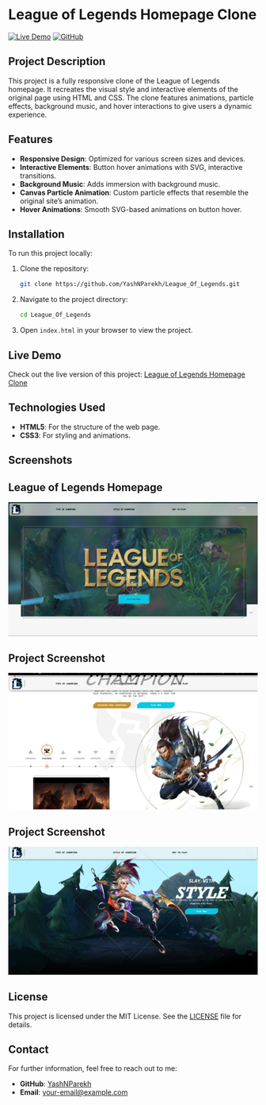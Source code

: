 # League of Legends Homepage Clone

[![Live Demo](https://img.shields.io/badge/Live-Demo-blue.svg)](https://league-of-legends-nine.vercel.app/) 
[![GitHub](https://img.shields.io/badge/GitHub-Repo-lightgrey.svg)](https://github.com/YashNParekh/League_Of_Legends)

## Project Description

This project is a fully responsive clone of the League of Legends homepage. It recreates the visual style and interactive elements of the original page using HTML and CSS. The clone features animations, particle effects, background music, and hover interactions to give users a dynamic experience.

## Features

- **Responsive Design**: Optimized for various screen sizes and devices.
- **Interactive Elements**: Button hover animations with SVG, interactive transitions.
- **Background Music**: Adds immersion with background music.
- **Canvas Particle Animation**: Custom particle effects that resemble the original site’s animation.
- **Hover Animations**: Smooth SVG-based animations on button hover.
  
## Installation

To run this project locally:

1. Clone the repository:
    ```bash
    git clone https://github.com/YashNParekh/League_Of_Legends.git
    ```
2. Navigate to the project directory:
    ```bash
    cd League_Of_Legends
    ```
3. Open `index.html` in your browser to view the project.

## Live Demo

Check out the live version of this project: [League of Legends Homepage Clone](https://league-of-legends-nine.vercel.app/)

## Technologies Used

- **HTML5**: For the structure of the web page.
- **CSS3**: For styling and animations.
## Screenshots


## League of Legends Homepage
![League of Legends Homepage](https://github.com/YashNParekh/League_Of_Legends/blob/main/Img/demo/Screenshot%202024-11-12%20204520.png)

## Project Screenshot
![Project Screenshot](https://github.com/YashNParekh/League_Of_Legends/blob/main/Img/demo/Screenshot%202024-11-12%20204703.png)

## Project Screenshot
![Project Screenshot](https://github.com/YashNParekh/League_Of_Legends/blob/main/Img/demo/Screenshot%202024-11-12%20204714.png)


  
## License

This project is licensed under the MIT License. See the [LICENSE](LICENSE) file for details.

## Contact

For further information, feel free to reach out to me:

- **GitHub**: [YashNParekh](https://github.com/YashNParekh)
- **Email**: [your-email@example.com](mailto:your-email@example.com)
